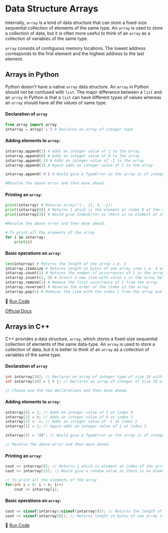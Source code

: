 # Data Structure Arrays

Internally, `array` is a kind of data structure that can store a fixed-size sequential collection of elements of the same type. An `array` is used to store a collection of data, but it is often more useful to think of an `array` as a collection of variables of the same type.

`array` consists of contiguous memory locations. The lowest address corresponds to the first element and the highest address to the last element.

## Arrays in Python

Python doesn't have a native `array` data structure. An `array` in Python should not be confused with `list`. The major difference between a `list`
and an `array` in Python is that a `list` can have different types of values whereas an `array` should have all the values of same type.

#### Declaration of `array`

```python
from array import array
intarray = array('i') # Declares an array of integer type
```

#### Adding elements to `array`:

```python
intarray.append(1) # Adds an integer value of 1 to the array
intarray.append(0) # Adds an integer value of 0 to the array
intarray.append(-1) # Adds an integer value of -1 to the array
intarray.append(1) # Again adds an integer value of 1 to the array

intarray.append('d') # Would give a TypeError as the array is of integer type.

#Resolve the above error and then move ahead.
```

#### Printing an `array`:

```python
print(intarray) # Returns array('i', [1, 4, -1])
print(intarray[0]) # Returns 1 which is the element at index 0 of the array
print(intarray[3]) # Would give IndexError as there is no element at index 3 of array.

#Resolve the above error and then move ahead.

# To print all the elements of the array
for i in intarray:
	print(i)
```

#### Basic operations on `array`:

```python
len(intarray) # Returns the length of the array i.e. 3
intarray.itemsize # Returns length in bytes of one array item i.e. 4 as it is an integer
intarray.count(1) # Returns the number of occurrences of 1 in the array i.e. 2
intarray.insert(1, 3) # Insert a new item with value x in the array before position i
intarray.remove(1) # Remove the first occurrence of 1 from the array
intarray.reverse() # Reverse the order of the items in the array
intarray.pop(1) # Removes the item with the index 1 from the array and returns it
```

:rocket: [Run Code](https://repl.it/CWJB)

[Official Docs](https://docs.python.org/3.5/library/array.html)

## Arrays in C++

C++ provides a data structure, `array`, which stores a fixed-size sequential collection of elements of the same data-type. An `array` is used to store a collection of data, but it is better to think of an `array` as a collection of variables of the same type.

#### Declaration of `array`

```cpp
int intarray[10]; // Declares an array of integer type of size 10 with elements having random values. Index ranges from 0 to 9(i.e. size-1).
int intarray[10] = { 0 }; // Declares an array of integer of size 10 with all elements having value 0

// Choose one the two declarations and then move ahead.
```

#### Adding elements to `array`:

```cpp
intarray[0] = 1; // Adds an integer value of 1 at index 0
intarray[1] = 0; // Adds an integer value of 0 at index 1
intarray[2] = -1; // Adds an integer value of -1 at index 2
intarray[3] = 1; // Again adds an integer value of 1 at index 3

intarray[4] = "dd"; // Would give a TypeError as the array is of integer type.

// Resolve the above error and then move ahead.
```

#### Printing an `array`:

```cpp
cout << intarray[0]; // Returns 1 which is element at index of the array
cout << intarray[11]; // Would give a random value as there is no element at index 11 of array.

// To print all the elements of the array
for(int i = 0; i < n; i++)
	cout << intarray[i];
```

#### Basic operations on `array`:

```cpp
cout << sizeof(intarray)/sizeof(intarray[0]); // Returns the length of the array i.e. 10.
cout << sizeof(intarray[0]); // Returns length in bytes of one array item i.e. 4 as it is an integer
```

:rocket: [Run Code](https://repl.it/CWZE)
